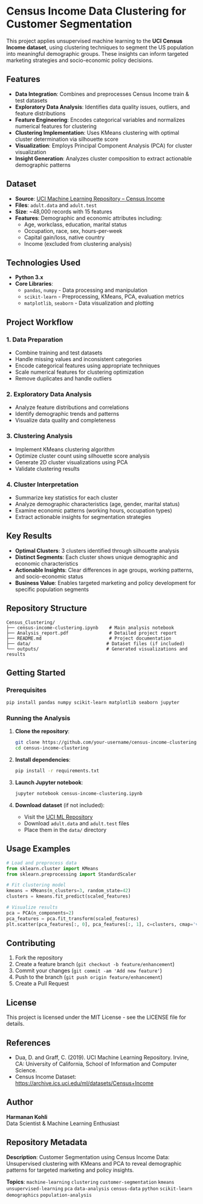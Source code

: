 # Census Income Data Clustering for Customer Segmentation

This project applies unsupervised machine learning to the **UCI Census Income dataset**, using clustering techniques to segment the US population into meaningful demographic groups. These insights can inform targeted marketing strategies and socio-economic policy decisions.

## Features

- **Data Integration**: Combines and preprocesses Census Income train & test datasets
- **Exploratory Data Analysis**: Identifies data quality issues, outliers, and feature distributions
- **Feature Engineering**: Encodes categorical variables and normalizes numerical features for clustering
- **Clustering Implementation**: Uses KMeans clustering with optimal cluster determination via silhouette score
- **Visualization**: Employs Principal Component Analysis (PCA) for cluster visualization
- **Insight Generation**: Analyzes cluster composition to extract actionable demographic patterns

## Dataset

- **Source**: [UCI Machine Learning Repository – Census Income](https://archive.ics.uci.edu/ml/datasets/Census+Income)
- **Files**: `adult.data` and `adult.test`
- **Size**: ~48,000 records with 15 features
- **Features**: Demographic and economic attributes including:
  - Age, workclass, education, marital status
  - Occupation, race, sex, hours-per-week
  - Capital gain/loss, native country
  - Income (excluded from clustering analysis)

## Technologies Used

- **Python 3.x**
- **Core Libraries**:
  - `pandas`, `numpy` - Data processing and manipulation
  - `scikit-learn` - Preprocessing, KMeans, PCA, evaluation metrics
  - `matplotlib`, `seaborn` - Data visualization and plotting

## Project Workflow

### 1. Data Preparation
- Combine training and test datasets
- Handle missing values and inconsistent categories
- Encode categorical features using appropriate techniques
- Scale numerical features for clustering optimization
- Remove duplicates and handle outliers

### 2. Exploratory Data Analysis
- Analyze feature distributions and correlations
- Identify demographic trends and patterns
- Visualize data quality and completeness

### 3. Clustering Analysis
- Implement KMeans clustering algorithm
- Optimize cluster count using silhouette score analysis
- Generate 2D cluster visualizations using PCA
- Validate clustering results

### 4. Cluster Interpretation
- Summarize key statistics for each cluster
- Analyze demographic characteristics (age, gender, marital status)
- Examine economic patterns (working hours, occupation types)
- Extract actionable insights for segmentation strategies

## Key Results

- **Optimal Clusters**: 3 clusters identified through silhouette analysis
- **Distinct Segments**: Each cluster shows unique demographic and economic characteristics
- **Actionable Insights**: Clear differences in age groups, working patterns, and socio-economic status
- **Business Value**: Enables targeted marketing and policy development for specific population segments

## Repository Structure

```
Census_Clustering/
├── census-income-clustering.ipynb    # Main analysis notebook
├── Analysis_report.pdf               # Detailed project report
├── README.md                         # Project documentation
├── data/                            # Dataset files (if included)
└── outputs/                         # Generated visualizations and results
```

## Getting Started

### Prerequisites
```bash
pip install pandas numpy scikit-learn matplotlib seaborn jupyter
```

### Running the Analysis

1. **Clone the repository**:
   ```bash
   git clone https://github.com/your-username/census-income-clustering.git
   cd census-income-clustering
   ```

2. **Install dependencies**:
   ```bash
   pip install -r requirements.txt
   ```

3. **Launch Jupyter notebook**:
   ```bash
   jupyter notebook census-income-clustering.ipynb
   ```

4. **Download dataset** (if not included):
   - Visit the [UCI ML Repository](https://archive.ics.uci.edu/ml/datasets/Census+Income)
   - Download `adult.data` and `adult.test` files
   - Place them in the `data/` directory

## Usage Examples

```python
# Load and preprocess data
from sklearn.cluster import KMeans
from sklearn.preprocessing import StandardScaler

# Fit clustering model
kmeans = KMeans(n_clusters=3, random_state=42)
clusters = kmeans.fit_predict(scaled_features)

# Visualize results
pca = PCA(n_components=2)
pca_features = pca.fit_transform(scaled_features)
plt.scatter(pca_features[:, 0], pca_features[:, 1], c=clusters, cmap='viridis')
```

## Contributing

1. Fork the repository
2. Create a feature branch (`git checkout -b feature/enhancement`)
3. Commit your changes (`git commit -am 'Add new feature'`)
4. Push to the branch (`git push origin feature/enhancement`)
5. Create a Pull Request

## License

This project is licensed under the MIT License - see the LICENSE file for details.

## References

- Dua, D. and Graff, C. (2019). UCI Machine Learning Repository. Irvine, CA: University of California, School of Information and Computer Science.
- Census Income Dataset: https://archive.ics.uci.edu/ml/datasets/Census+Income

## Author

**Harmanan Kohli**  
Data Scientist & Machine Learning Enthusiast 

## Repository Metadata

**Description**: Customer Segmentation using Census Income Data: Unsupervised clustering with KMeans and PCA to reveal demographic patterns for targeted marketing and policy insights.

**Topics**: `machine-learning` `clustering` `customer-segmentation` `kmeans` `unsupervised-learning` `pca` `data-analysis` `census-data` `python` `scikit-learn` `demographics` `population-analysis`

